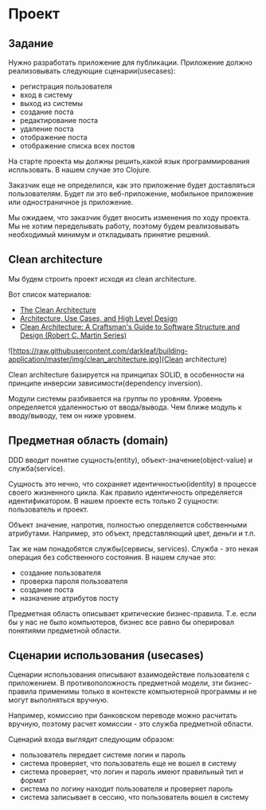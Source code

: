 # Проект

## Задание

Нужно разработать приложение для публикации.
Приложение должно реализовывать следующие сценарии(usecases):

+ регистрация пользователя
+ вход в систему
+ выход из системы
+ создание поста
+ редактирование поста
+ удаление поста
+ отображение поста
+ отображение списка всех постов

На старте проекта мы должны решить,какой язык программирования испльзовать.
В нашем случае это Clojure.

Заказчик еще не определился, как это приложение будет доставляться пользователям.
Будет ли это веб-приложение, мобильное приложение или одностраничное js приложение.

Мы ожидаем, что заказчик будет вносить изменения по ходу проекта.
Мы не хотим переделывать работу, поэтому будем реализовывать необходимый минимум и
откладывать принятие решений.

## Clean architecture

Мы будем строить проект исходя из clean architecture.

Вот список материалов:

+ [The Clean Architecture](https://8thlight.com/blog/uncle-bob/2012/08/13/the-clean-architecture.html)
+ [Architecture, Use Cases, and High Level Design](https://cleancoders.com/episode/clean-code-episode-7/show)
+ [Clean Architecture: A Craftsman's Guide to Software Structure and Design (Robert C. Martin Series)](https://www.amazon.com/Clean-Architecture-Craftsmans-Software-Structure/dp/0134494164)

![https://raw.githubusercontent.com/darkleaf/building-application/master/img/clean_architecture.jpg](Clean architecture)

Clean architecture базируется на принципах SOLID, в особенности на принципе инверсии зависимости(dependency inversion).

Модули системы разбивается на группы по уровням.
Уровень определяется удаленностью от ввода/вывода.
Чем ближе модуль к вводу/выводу, тем он ниже уровнем.

## Предметная область (domain)

DDD вводит понятие сущность(entity), объект-значение(object-value) и служба(service).

Сущность это нечно, что сохраняет идентичностью(identity) в процессе своего жизненного цикла.
Как правило идентичность определяется идентификатором.
В нашем проекте есть только 2 сущности: пользователь и проект.

Объект значение, напротив, полностью оперделяется собственными атрибутами.
Например, это объект, представляющий цвет, деньги и т.п.

Так же нам понадобятся службы(сервисы, services).
Служба - это некая операция без собственного состояния.
В нашем случае это:

+ создание пользователя
+ проверка пароля пользователя
+ создание поста
+ назначение атрибутов посту

Предметная область описывает критические бизнес-правила.
Т.е. если бы у нас не было компьютеров, бизнес все равно бы оперировал понятиями предметной области.

## Сценарии использования (usecases)

Сценарии использования описывают взаимодействие пользователя с приложением.
В противоположность предметной модели, зти бизнес-правила применимы только в контексте компьютерной программы
и не могут выполняться вручную.

Например, комиссию при банковском переводе можно расчитать вручную, поэтому расчет комиссии - это служба предметной области.

Сценарий входа выглядит следующим образом:
+ пользователь передает системе логин и пароль
+ система проверяет, что пользователь еще не вошел в систему
+ система проверяет, что логин и пароль имеют правильный тип и формат
+ система по логину находит пользователя и проверяет пароль
+ система записывает в сессию, что пользователь вошел в систему
